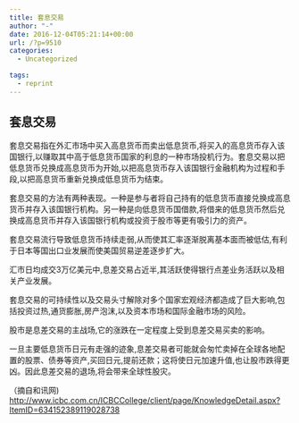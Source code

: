 ```yaml
---
title: 套息交易
author: "-"
date: 2016-12-04T05:21:14+00:00
url: /?p=9510
categories:
  - Uncategorized

tags:
  - reprint
---
```

## 套息交易
套息交易指在外汇市场中买入高息货币而卖出低息货币,将买入的高息货币存入该国银行,以赚取其中高于低息货币国家的利息的一种市场投机行为。套息交易以把低息货币兑换成高息货币为开始,以把高息货币存入该国银行金融机构为过程和手段,以把高息货币重新兑换成低息货币为结束。

套息交易的方法有两种表现。一种是参与者将自己持有的低息货币直接兑换成高息货币并存入该国银行机构。另一种是向低息货币国借款,将借来的低息货币然后兑换成高息货币并存入该国银行机构或投资于股市等更有吸引力的资产。

套息交易流行导致低息货币持续走弱,从而使其汇率逐渐脱离基本面而被低估,有利于日本等国出口业发展而使美国贸易逆差逐步扩大。

汇市日均成交3万亿美元中,息差交易占近半,其活跃使得银行点差业务活跃以及相关产业发展。

套息交易的可持续性以及交易头寸解除对多个国家宏观经济都造成了巨大影响,包括投资过热,通货膨胀,房产泡沫,以及资本市场和国际金融市场的风险。

股市是息差交易的主战场,它的涨跌在一定程度上受到息差交易买卖的影响。

一旦主要低息货币日元有走强的迹象,息差交易者可能就会匆忙卖掉在全球各地配置的股票、债券等资产,买回日元,提前还款；这将使日元加速升值,也让股市跌得更凶。因此息差交易的退场,将会带来全球性股灾。

（摘自和讯网) http://www.icbc.com.cn/ICBCCollege/client/page/KnowledgeDetail.aspx?ItemID=634152389119028738